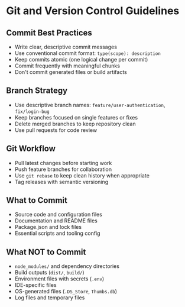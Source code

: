 # Git and Version Control Guidelines

## Commit Best Practices
- Write clear, descriptive commit messages
- Use conventional commit format: `type(scope): description`
- Keep commits atomic (one logical change per commit)
- Commit frequently with meaningful chunks
- Don't commit generated files or build artifacts

## Branch Strategy
- Use descriptive branch names: `feature/user-authentication`, `fix/login-bug`
- Keep branches focused on single features or fixes
- Delete merged branches to keep repository clean
- Use pull requests for code review

## Git Workflow
- Pull latest changes before starting work
- Push feature branches for collaboration
- Use `git rebase` to keep clean history when appropriate
- Tag releases with semantic versioning

## What to Commit
- Source code and configuration files
- Documentation and README files
- Package.json and lock files
- Essential scripts and tooling config

## What NOT to Commit
- `node_modules/` and dependency directories
- Build outputs (`dist/`, `build/`)
- Environment files with secrets (`.env`)
- IDE-specific files
- OS-generated files (`.DS_Store`, `Thumbs.db`)
- Log files and temporary files